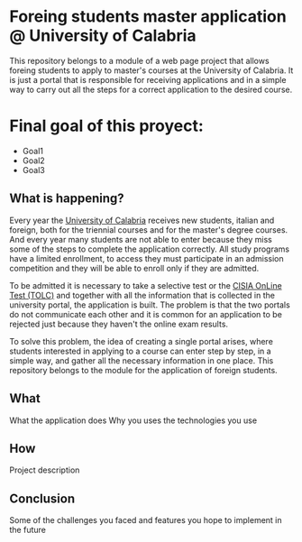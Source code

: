 # Foreing students master application @ University of Calabria
This repository belongs to a module of a web page project that allows foreing students to apply to master's courses at the University of Calabria. It is just a portal that is responsible for receiving applications and in a simple way to carry out all the steps for a correct application to the desired course.

# Final goal of this proyect:
  * Goal1
  * Goal2
  * Goal3

## What is happening?
Every year the [University of Calabria](https://www.unical.it/) receives new students, italian and foreign, both for the triennial courses and for the master's degree courses. And every year many students are not able to enter because they miss some of the steps to complete the application correctly. All study programs have a limited enrollment, to access they must participate in an admission competition and they will be able to enroll only if they are admitted. 

To be admitted it is necessary to take a selective test or the [CISIA OnLine Test (TOLC)](https://www.cisiaonline.it/area-tematica-tolc-cisia/home-tolc-generale/) and together with all the information that is collected in the university portal, the application is built. The problem is that the two portals do not communicate each other and it is common for an application to be rejected just because they haven't the online exam results. 

To solve this problem, the idea of creating a single portal arises, where students interested in applying to a course can enter step by step, in a simple way, and gather all the necessary information in one place. This repository belongs to the module for the application of foreign students.

## What
What the application does
Why you uses the technologies you use

## How
Project description

## Conclusion
Some of the challenges you faced and features you hope to implement in the future

